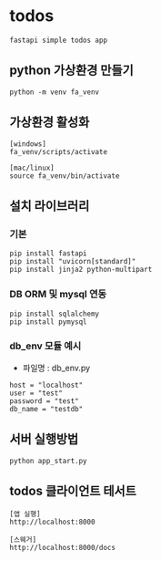 # todos

```
fastapi simple todos app
```

## python 가상환경 만들기

```
python -m venv fa_venv
```

## 가상환경 활성화

```
[windows]
fa_venv/scripts/activate

[mac/linux]
source fa_venv/bin/activate
```

## 설치 라이브러리

### 기본

```
pip install fastapi
pip install "uvicorn[standard]"
pip install jinja2 python-multipart
```

### DB ORM 및 mysql 연동

```
pip install sqlalchemy
pip install pymysql
```

### db_env 모듈 예시

- 파일명 : db_env.py

```
host = "localhost"
user = "test"
password = "test"
db_name = "testdb"
```

## 서버 실행방법

```
python app_start.py
```

## todos 클라이언트 테서트

```
[앱 실행]
http://localhost:8000

[스웨거]
http://localhost:8000/docs
```
